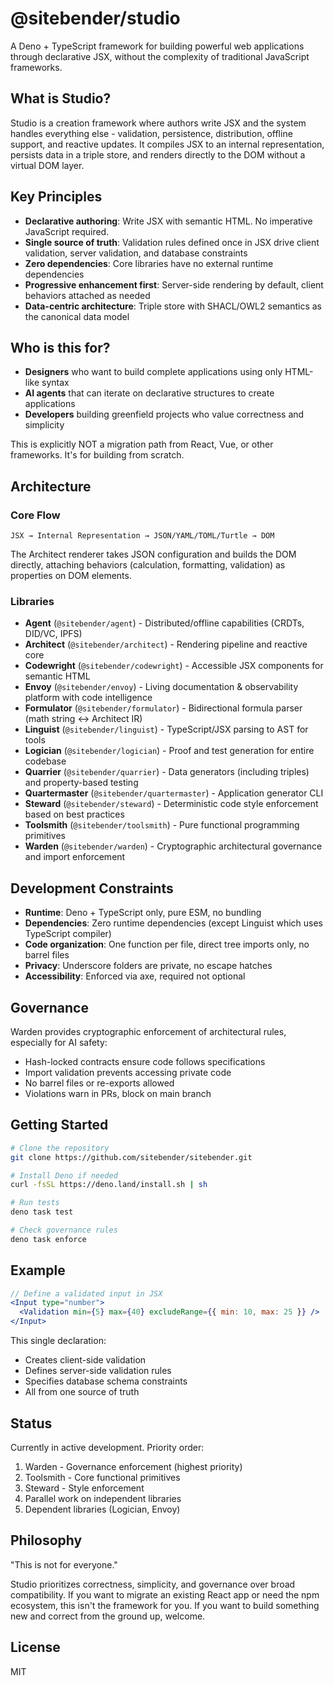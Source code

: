 # @sitebender/studio

A Deno + TypeScript framework for building powerful web applications through declarative JSX, without the complexity of traditional JavaScript frameworks.

## What is Studio?

Studio is a creation framework where authors write JSX and the system handles everything else - validation, persistence, distribution, offline support, and reactive updates. It compiles JSX to an internal representation, persists data in a triple store, and renders directly to the DOM without a virtual DOM layer.

## Key Principles

- **Declarative authoring**: Write JSX with semantic HTML. No imperative JavaScript required.
- **Single source of truth**: Validation rules defined once in JSX drive client validation, server validation, and database constraints
- **Zero dependencies**: Core libraries have no external runtime dependencies
- **Progressive enhancement first**: Server-side rendering by default, client behaviors attached as needed
- **Data-centric architecture**: Triple store with SHACL/OWL2 semantics as the canonical data model

## Who is this for?

- **Designers** who want to build complete applications using only HTML-like syntax
- **AI agents** that can iterate on declarative structures to create applications
- **Developers** building greenfield projects who value correctness and simplicity

This is explicitly NOT a migration path from React, Vue, or other frameworks. It's for building from scratch.

## Architecture

### Core Flow

```
JSX → Internal Representation → JSON/YAML/TOML/Turtle → DOM
```

The Architect renderer takes JSON configuration and builds the DOM directly, attaching behaviors (calculation, formatting, validation) as properties on DOM elements.

### Libraries

- **Agent** (`@sitebender/agent`) - Distributed/offline capabilities (CRDTs, DID/VC, IPFS)
- **Architect** (`@sitebender/architect`) - Rendering pipeline and reactive core
- **Codewright** (`@sitebender/codewright`) - Accessible JSX components for semantic HTML
- **Envoy** (`@sitebender/envoy`) - Living documentation & observability platform with code intelligence
- **Formulator** (`@sitebender/formulator`) - Bidirectional formula parser (math string ↔ Architect IR)
- **Linguist** (`@sitebender/linguist`) - TypeScript/JSX parsing to AST for tools
- **Logician** (`@sitebender/logician`) - Proof and test generation for entire codebase
- **Quarrier** (`@sitebender/quarrier`) - Data generators (including triples) and property-based testing
- **Quartermaster** (`@sitebender/quartermaster`) - Application generator CLI
- **Steward** (`@sitebender/steward`) - Deterministic code style enforcement based on best practices
- **Toolsmith** (`@sitebender/toolsmith`) - Pure functional programming primitives
- **Warden** (`@sitebender/warden`) - Cryptographic architectural governance and import enforcement

## Development Constraints

- **Runtime**: Deno + TypeScript only, pure ESM, no bundling
- **Dependencies**: Zero runtime dependencies (except Linguist which uses TypeScript compiler)
- **Code organization**: One function per file, direct tree imports only, no barrel files
- **Privacy**: Underscore folders are private, no escape hatches
- **Accessibility**: Enforced via axe, required not optional

## Governance

Warden provides cryptographic enforcement of architectural rules, especially for AI safety:

- Hash-locked contracts ensure code follows specifications
- Import validation prevents accessing private code
- No barrel files or re-exports allowed
- Violations warn in PRs, block on main branch

## Getting Started

```bash
# Clone the repository
git clone https://github.com/sitebender/sitebender.git

# Install Deno if needed
curl -fsSL https://deno.land/install.sh | sh

# Run tests
deno task test

# Check governance rules
deno task enforce
```

## Example

```jsx
// Define a validated input in JSX
<Input type="number">
  <Validation min={5} max={40} excludeRange={{ min: 10, max: 25 }} />
</Input>
```

This single declaration:

- Creates client-side validation
- Defines server-side validation rules
- Specifies database schema constraints
- All from one source of truth

## Status

Currently in active development. Priority order:

1. Warden - Governance enforcement (highest priority)
2. Toolsmith - Core functional primitives
3. Steward - Style enforcement
4. Parallel work on independent libraries
5. Dependent libraries (Logician, Envoy)

## Philosophy

"This is not for everyone."

Studio prioritizes correctness, simplicity, and governance over broad compatibility. If you want to migrate an existing React app or need the npm ecosystem, this isn't the framework for you. If you want to build something new and correct from the ground up, welcome.

## License

MIT
